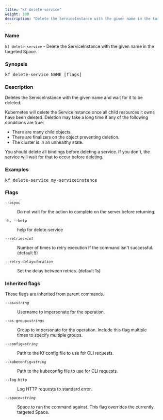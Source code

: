 ```yaml
---
title: "kf delete-service"
weight: 100
description: "Delete the ServiceInstance with the given name in the targeted Space."
---
```

### Name

<code translate="no">kf delete-service</code> - Delete the ServiceInstance with the given name in the targeted Space.

### Synopsis

<pre translate="no">kf delete-service NAME [flags]</pre>

### Description

Deletes the ServiceInstance with the given name and wait for it to be deleted.

Kubernetes will delete the ServiceInstance once all child resources it owns have been deleted.
Deletion may take a long time if any of the following conditions are true:

* There are many child objects.
* There are finalizers on the object preventing deletion.
* The cluster is in an unhealthy state.

You should delete all bindings before deleting a service. If you don't, the
service will wait for that to occur before deleting.

### Examples

<pre translate="no">
kf delete-service my-serviceinstance</pre>

### Flags

<dl>
<dt><code translate="no">--async</code></dt>
<dd><p>Do not wait for the action to complete on the server before returning.</p>
</dd>
<dt><code translate="no">-h, --help</code></dt>
<dd><p>help for delete-service</p>
</dd>
<dt><code translate="no">--retries=<var translate="no">int</var></code></dt>
<dd><p>Number of times to retry execution if the command isn't successful. (default 5)</p>
</dd>
<dt><code translate="no">--retry-delay=<var translate="no">duration</var></code></dt>
<dd><p>Set the delay between retries. (default 1s)</p>
</dd>
</dl>


### Inherited flags

These flags are inherited from parent commands.

<dl>
<dt><code translate="no">--as=<var translate="no">string</var></code></dt>
<dd><p>Username to impersonate for the operation.</p>
</dd>
<dt><code translate="no">--as-group=<var translate="no">strings</var></code></dt>
<dd><p>Group to impersonate for the operation. Include this flag multiple times to specify multiple groups.</p>
</dd>
<dt><code translate="no">--config=<var translate="no">string</var></code></dt>
<dd><p>Path to the Kf config file to use for CLI requests.</p>
</dd>
<dt><code translate="no">--kubeconfig=<var translate="no">string</var></code></dt>
<dd><p>Path to the kubeconfig file to use for CLI requests.</p>
</dd>
<dt><code translate="no">--log-http</code></dt>
<dd><p>Log HTTP requests to standard error.</p>
</dd>
<dt><code translate="no">--space=<var translate="no">string</var></code></dt>
<dd><p>Space to run the command against. This flag overrides the currently targeted Space.</p>
</dd>
</dl>


